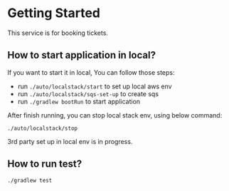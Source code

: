 # Getting Started

This service is for booking tickets.

## How to start application in local?
If you want to start it in local, You can follow those steps:
* run  ```./auto/localstack/start``` to set up local aws env
* run ```./auto/localstack/sqs-set-up``` to create sqs 
* run ```./gradlew bootRun``` to start application

After finish running, you can stop local stack env, using below command: 

```./auto/localstack/stop```

3rd party set up in local env is in progress.

## How to run test?
```./gradlew test```
